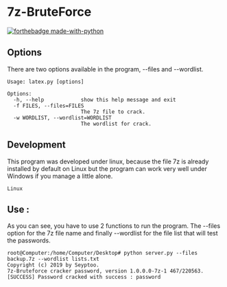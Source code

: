 # 7z-BruteForce

[![forthebadge made-with-python](http://ForTheBadge.com/images/badges/made-with-python.svg)](https://www.python.org/)

Options
----
There are two options available in the program, --files and --wordlist.

    Usage: latex.py [options]

    Options:
      -h, --help            show this help message and exit
      -f FILES, --files=FILES
                            The 7z file to crack.
      -w WORDLIST, --wordlist=WORDLIST
                            The wordlist for crack.

Development
----

This program was developed under linux, because the file 7z is already installed by default on Linux but the program can work very well under Windows if you manage a little alone.

    Linux

Use :
----

As you can see, you have to use 2 functions to run the program. The --files option for the 7z file name and finally --wordlist for the file list that will test the passwords.

    root@Computer:/home/Computer/Desktop# python server.py --files backup.7z --wordlist lists.txt
    Copyright (c) 2019 by Seyptoo.
    7z-Bruteforce cracker password, version 1.0.0.0-7z-1 467/220563.
    [SUCCESS] Password cracked with success : password
